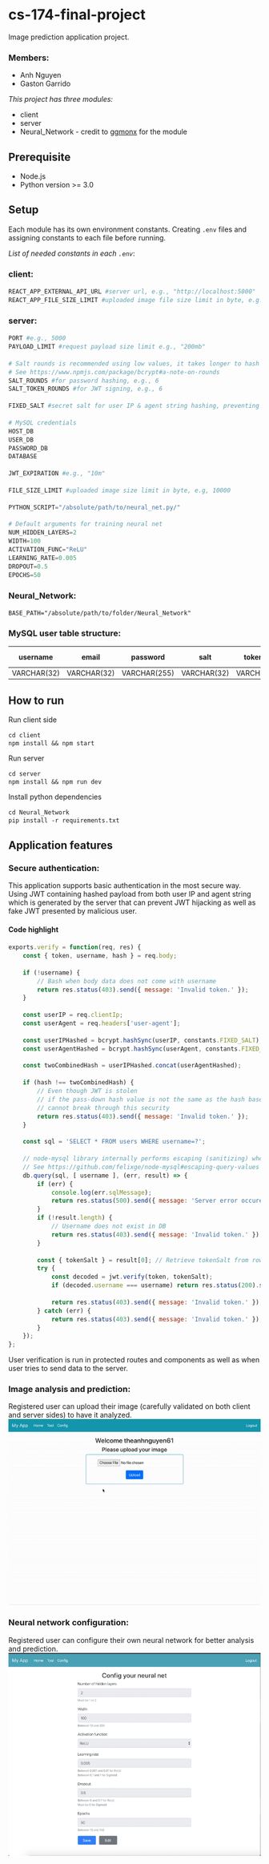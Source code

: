 # cs-174-final-project

Image prediction application project.

### **Members:**

- Anh Nguyen
- Gaston Garrido

*This project has three modules:*
- client
- server
- Neural_Network - credit to [ggmonx](https://github.com/ggmonx) for the module

## **Prerequisite**
- Node.js
- Python version >= 3.0

## **Setup**
Each module has its own environment constants. Creating `.env` files and assigning constants to each file before running.

*List of needed constants in each `.env`*:

### **client:**
```python
REACT_APP_EXTERNAL_API_URL #server url, e.g., "http://localhost:5000"
REACT_APP_FILE_SIZE_LIMIT #uploaded image file size limit in byte, e.g., 10000
```

### **server:**
```python
PORT #e.g., 5000
PAYLOAD_LIMIT #request payload size limit e.g., "200mb"

# Salt rounds is recommended using low values, it takes longer to hash with larger rounds
# See https://www.npmjs.com/package/bcrypt#a-note-on-rounds
SALT_ROUNDS #for password hashing, e.g., 6
SALT_TOKEN_ROUNDS #for JWT signing, e.g., 6

FIXED_SALT #secret salt for user IP & agent string hashing, preventing fake JWT and JWT hijacking, e.g., "$2b$10$m1VeKF0RKY/EPSPEIGyCY."

# MySQL credentials
HOST_DB
USER_DB
PASSWORD_DB
DATABASE

JWT_EXPIRATION #e.g., "10m"

FILE_SIZE_LIMIT #uploaded image size limit in byte, e.g, 10000

PYTHON_SCRIPT="/absolute/path/to/neural_net.py/"

# Default arguments for training neural net
NUM_HIDDEN_LAYERS=2
WIDTH=100
ACTIVATION_FUNC="ReLU"
LEARNING_RATE=0.005
DROPOUT=0.5
EPOCHS=50
```

### **Neural_Network:**
```
BASE_PATH="/absolute/path/to/folder/Neural_Network"
```

### **MySQL user table structure:**
| username    | email       | password     | salt        | tokenSalt   | fileValues   | neuralNetFile (id) |
|-------------|-------------|--------------|-------------|-------------|--------------|--------------------|
| VARCHAR(32) | VARCHAR(32) | VARCHAR(255) | VARCHAR(32) | VARCHAR(32) | VARCHAR(128) | VARCHAR(64)        |


## **How to run**
Run client side
```
cd client
npm install && npm start
```

Run server
```
cd server
npm install && npm run dev
```

Install python dependencies
```
cd Neural_Network
pip install -r requirements.txt
```

## **Application features**
### Secure authentication:
This application supports basic authentication in the most secure way. Using JWT containing hashed payload from both user IP and agent string which is generated by the server that can prevent JWT hijacking as well as fake JWT presented by malicious user.

#### Code highlight
```javascript
exports.verify = function(req, res) {
	const { token, username, hash } = req.body;

	if (!username) {
		// Bash when body data does not come with username
		return res.status(403).send({ message: 'Invalid token.' });
	}

	const userIP = req.clientIp;
	const userAgent = req.headers['user-agent'];

	const userIPHashed = bcrypt.hashSync(userIP, constants.FIXED_SALT);
	const userAgentHashed = bcrypt.hashSync(userAgent, constants.FIXED_SALT);

	const twoCombinedHash = userIPHashed.concat(userAgentHashed);

	if (hash !== twoCombinedHash) {
		// Even though JWT is stolen
		// if the pass-down hash value is not the same as the hash based on current ip and agent string
		// cannot break through this security
		return res.status(403).send({ message: 'Invalid token.' });
	}

	const sql = 'SELECT * FROM users WHERE username=?';

	// node-mysql library internally performs escaping (sanitizing) when using '?' placeholder.
	// See https://github.com/felixge/node-mysql#escaping-query-values
	db.query(sql, [ username ], (err, result) => {
		if (err) {
			console.log(err.sqlMessage);
			return res.status(500).send({ message: 'Server error occured.' });
		}
		if (!result.length) {
			// Username does not exist in DB
			return res.status(403).send({ message: 'Invalid token.' });
		}

		const { tokenSalt } = result[0]; // Retrieve tokenSalt from row
		try {
			const decoded = jwt.verify(token, tokenSalt);
			if (decoded.username === username) return res.status(200).send({ message: 'Valid token.' });

			return res.status(403).send({ message: 'Invalid token.' });
		} catch (err) {
			return res.status(403).send({ message: 'Invalid token.' });
		}
	});
};
```
User verification is run in protected routes and components as well as when user tries to send data to the server.

### Image analysis and prediction:
Registered user can upload their image (carefully validated on both client and server sides) to have it analyzed.
![Alt text](images/gif-1.gif?raw=true "App")

### Neural network configuration:
Registered user can configure their own neural network for better analysis and prediction.
![Alt text](images/img-1.jpg?raw=true "App")
